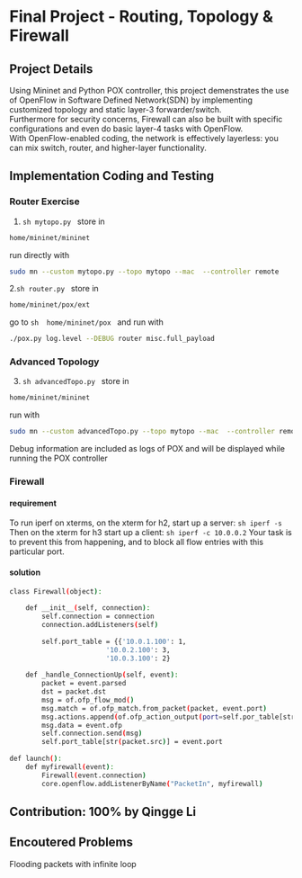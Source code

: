 Final Project - Routing, Topology & Firewall
========

## Project Details
Using Mininet and Python POX controller, this project demenstrates the use of OpenFlow in Software Defined Network(SDN) by implementing customized topology and static layer-3 forwarder/switch.  
Furthermore for security concerns, Firewall can also be built with specific configurations and even do basic layer-4 tasks with OpenFlow.  
With OpenFlow-enabled coding, the network is effectively layerless: you can mix switch, router, and higher-layer functionality.  

## Implementation Coding and Testing

### Router Exercise
1. ```sh mytopo.py ```
store in   
```sh 
home/mininet/mininet
```
run directly with 
```sh 
sudo mn --custom mytopo.py --topo mytopo --mac  --controller remote
```


2.```sh router.py ```
store in  
```sh 
home/mininet/pox/ext
```
go to ```sh  home/mininet/pox ``` and run with  
```sh 
./pox.py log.level --DEBUG router misc.full_payload
```


### Advanced Topology

3. ```sh advancedTopo.py ```
store in 
```sh 
home/mininet/mininet
```
run with 
```sh 
sudo mn --custom advancedTopo.py --topo mytopo --mac  --controller remote
```

Debug information are included as logs of POX and will be displayed while running the POX controller  

### Firewall

#### requirement
To run iperf on xterms, on the xterm for h2, start up a server:
```sh iperf -s```
Then on the xterm for h3 start up a client:
```sh iperf -c 10.0.0.2```
Your task is to prevent this from happening, and to block all flow entries with this particular port.

#### solution

```sh
class Firewall(object):
    
    def __init__(self, connection):
        self.connection = connection 
        connection.addListeners(self)
        
        self.port_table = {{'10.0.1.100': 1,
                        '10.0.2.100': 3,
                        '10.0.3.100': 2}
        
    def _handle_ConnectionUp(self, event):
        packet = event.parsed
        dst = packet.dst
        msg = of.ofp_flow_mod()
        msg.match = of.ofp_match.from_packet(packet, event.port)
        msg.actions.append(of.ofp_action_output(port=self.por_table[str(dst)]))
        msg.data = event.ofp 
        self.connection.send(msg)
        self.port_table[str(packet.src)] = event.port
        
def launch():
    def myfirewall(event):
        Firewall(event.connection)
        core.openflow.addListenerByName("PacketIn", myfirewall)

```

## Contribution: 100% by Qingge Li

## Encoutered Problems
Flooding packets with infinite loop  
